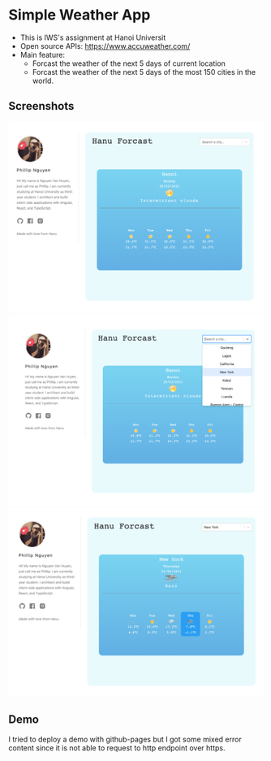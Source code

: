 # Simple Weather App

- This is IWS's assignment at Hanoi Universit
- Open source APIs: https://www.accuweather.com/
- Main feature:
    - Forcast the weather of the next 5 days of current location
    - Forcast the weather of the next 5 days of the most 150 cities in the world.

## Screenshots

![Home](/src/assets/screenshot/a1.png)
![SelectCity](/src/assets/screenshot/a2.png)
![ChooseByDay](/src/assets/screenshot/a3.png)
## Demo
I tried to deploy a demo with github-pages but I got some mixed error content since it is not able to request to http endpoint over https.